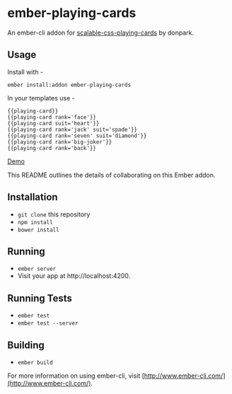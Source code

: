 # ember-playing-cards

An ember-cli addon for [scalable-css-playing-cards](http://donpark.github.io/scalable-css-playing-cards) by donpark.

## Usage

Install with -
```
ember install:addon ember-playing-cards
```

In your templates use -
```
{{playing-card}}
{{playing-card rank='face'}}
{{playing-card suit='heart'}}
{{playing-card rank='jack' suit='spade'}}
{{playing-card rank='seven' suit='diamond'}}
{{playing-card rank='big-joker'}}
{{playing-card rank='back'}}
```

[Demo](http://jshao17.github.io/ember-playing-cards/)

This README outlines the details of collaborating on this Ember addon.

## Installation

* `git clone` this repository
* `npm install`
* `bower install`

## Running

* `ember server`
* Visit your app at http://localhost:4200.

## Running Tests

* `ember test`
* `ember test --server`

## Building

* `ember build`

For more information on using ember-cli, visit [http://www.ember-cli.com/](http://www.ember-cli.com/).
